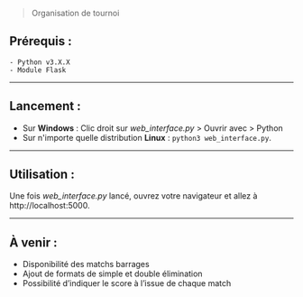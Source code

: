 > Organisation de tournoi

## Prérequis :
    - Python v3.X.X
    - Module Flask
---------------
## Lancement :
- Sur **Windows** : Clic droit sur *web_interface.py* > Ouvrir avec > Python
- Sur n'importe quelle distribution **Linux** : `python3 web_interface.py`.

---------------
## Utilisation :
Une fois *web_interface.py* lancé, ouvrez votre navigateur et allez à http://localhost:5000.

-------------
## À venir :
- Disponibilité des matchs barrages
- Ajout de formats de simple et double élimination
- Possibilité d’indiquer le score à l’issue de chaque match

